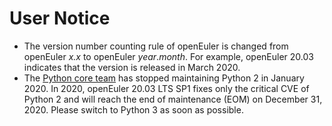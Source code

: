 # User Notice<a name="EN-US_TOPIC_0232332818"></a>

-   The version number counting rule of openEuler is changed from openEuler  _x.x_  to openEuler  _year_._month_. For example, openEuler 20.03 indicates that the version is released in March 2020.
-   The  [Python core team](https://www.python.org/dev/peps/pep-0373/#update)  has stopped maintaining Python 2 in January 2020. In 2020, openEuler 20.03 LTS SP1 fixes only the critical CVE of Python 2 and will reach the end of maintenance \(EOM\) on December 31, 2020. Please switch to Python 3 as soon as possible.

